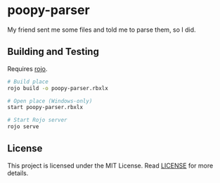 # poopy-parser

My friend sent me some files and told me to parse them, so I did.

## Building and Testing

Requires [rojo](https://github.com/rojo-rbx/rojo).

```bash
# Build place
rojo build -o poopy-parser.rbxlx

# Open place (Windows-only)
start poopy-parser.rbxlx

# Start Rojo server
rojo serve
```

## License

This project is licensed under the MIT License. Read [LICENSE](LICENSE) for more details.
